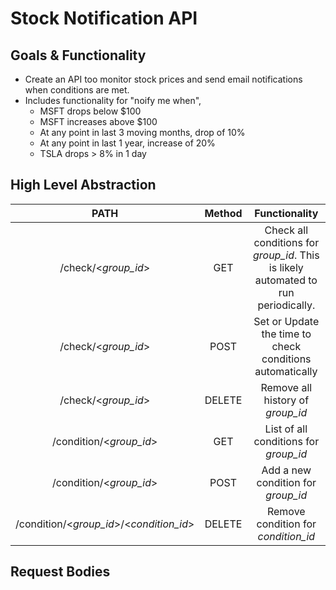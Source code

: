 # Stock Notification API
## Goals & Functionality
* Create an API too monitor stock prices and send email notifications when conditions are met.
* Includes functionality for "noify me when",
	* MSFT drops below $100
	* MSFT increases above $100
	* At any point in last 3 moving months, drop of 10%
	* At any point in last 1 year, increase of 20%
	* TSLA drops > 8% in 1 day

## High Level Abstraction

| PATH  | Method  | Functionality |
|:-------------:|:---------------:|:-------------:|
| /check/\<*group_id*> | GET | Check all conditions for *group_id*. This is likely automated to run periodically. |
| /check/\<*group_id*> | POST | Set or Update the time to check conditions automatically |
| /check/\<*group_id*> | DELETE | Remove all history of *group_id* |
| /condition/\<*group_id*>  | GET  | List of all conditions for *group_id* |
| /condition/\<*group_id*> | POST  | Add a new condition for *group_id* |
| /condition/\<*group_id*>/\<*condition_id*> | DELETE | Remove condition for *condition_id* |

## Request Bodies
